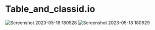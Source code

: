 # Table_and_classid.io
![Screenshot 2023-05-18 180528](https://github.com/riteshk0312/Table_and_classid.io/assets/117889778/5ce6ab54-811e-4c69-a9ad-78de36e3aaa2)
![Screenshot 2023-05-18 180929](https://github.com/riteshk0312/Table_and_classid.io/assets/117889778/6b0370f6-dc92-4d6f-ab3c-96e1466fd442)
